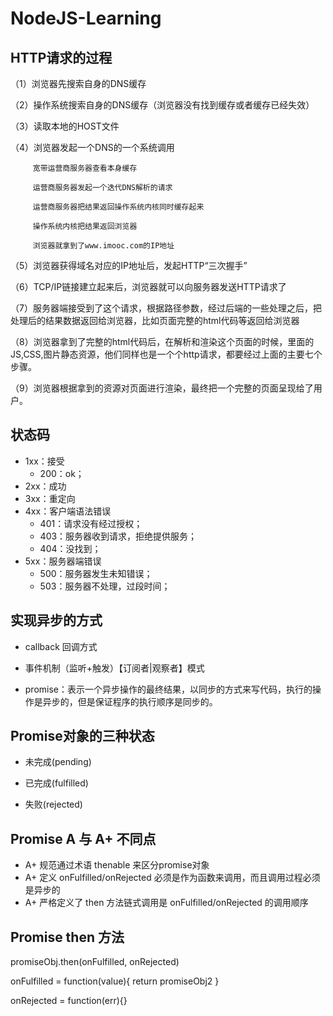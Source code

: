# NodeJS-Learning
## HTTP请求的过程 ##
（1）浏览器先搜索自身的DNS缓存

（2）操作系统搜索自身的DNS缓存（浏览器没有找到缓存或者缓存已经失效）

（3）读取本地的HOST文件

（4）浏览器发起一个DNS的一个系统调用

         宽带运营商服务器查看本身缓存

         运营商服务器发起一个迭代DNS解析的请求

         运营商服务器把结果返回操作系统内核同时缓存起来

         操作系统内核把结果返回浏览器

         浏览器就拿到了www.imooc.com的IP地址
（5）浏览器获得域名对应的IP地址后，发起HTTP“三次握手”

（6）TCP/IP链接建立起来后，浏览器就可以向服务器发送HTTP请求了

（7）服务器端接受到了这个请求，根据路径参数，经过后端的一些处理之后，把处理后的结果数据返回给浏览器，比如页面完整的html代码等返回给浏览器

（8）浏览器拿到了完整的html代码后，在解析和渲染这个页面的时候，里面的JS,CSS,图片静态资源，他们同样也是一个个http请求，都要经过上面的主要七个步骤。

（9）浏览器根据拿到的资源对页面进行渲染，最终把一个完整的页面呈现给了用户。
## 状态码 ##
- 1xx：接受
  - 200：ok；
- 2xx：成功
- 3xx：重定向
- 4xx：客户端语法错误
  - 401：请求没有经过授权；
  - 403：服务器收到请求，拒绝提供服务；
  - 404：没找到；
- 5xx：服务器端错误
  - 500：服务器发生未知错误；
  - 503：服务器不处理，过段时间；
 ## 实现异步的方式 ##
   - callback 回调方式

   - 事件机制（监听+触发）【订阅者|观察者】模式

   - promise：表示一个异步操作的最终结果，以同步的方式来写代码，执行的操作是异步的，但是保证程序的执行顺序是同步的。
 ## Promise对象的三种状态 ##
  - 未完成(pending)

  - 已完成(fulfilled)

  - 失败(rejected)
 ## Promise A 与 A+ 不同点 ##
  - A+ 规范通过术语 thenable 来区分promise对象
  - A+ 定义 onFulfilled/onRejected 必须是作为函数来调用，而且调用过程必须是异步的
  - A+ 严格定义了 then 方法链式调用是 onFulfilled/onRejected 的调用顺序
  
 ## Promise then 方法 ##
  promiseObj.then(onFulfilled, onRejected)
 
  onFulfilled = function(value){
     return promiseObj2
  }
 
  onRejected = function(err){}
